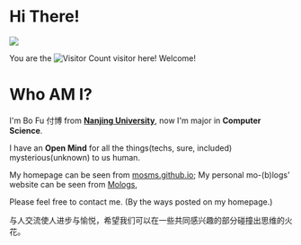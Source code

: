 # Hi There!

![](https://media.giphy.com/media/xUOxfcveHmoOpeM1y0/giphy.gif)

You are the ![Visitor Count](https://profile-counter.glitch.me/mosms-me/count.svg) visitor here! Welcome!

# Who AM I?

I'm Bo Fu 付博 from [**Nanjing University**](https://www.nju.edu.cn/en/), now I'm major in **Computer Science**.

I have an **Open Mind** for all the things(techs, sure, included) mysterious(unknown) to us human.

My homepage can be seen from [mosms.github.io](https://mosms.github.io/); My personal mo-(b)logs' website can be seen from [Mologs](https://mosms.github.io/Mologs/),

Please feel free to contact me. (By the ways posted on my homepage.)

与人交流使人进步与愉悦，希望我们可以在一些共同感兴趣的部分碰撞出思维的火花。
